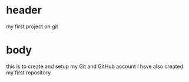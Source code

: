 # header
my first project on git 
# body
  this is to create and setup my  Git and GitHub account
  I hsve also created my first repository
